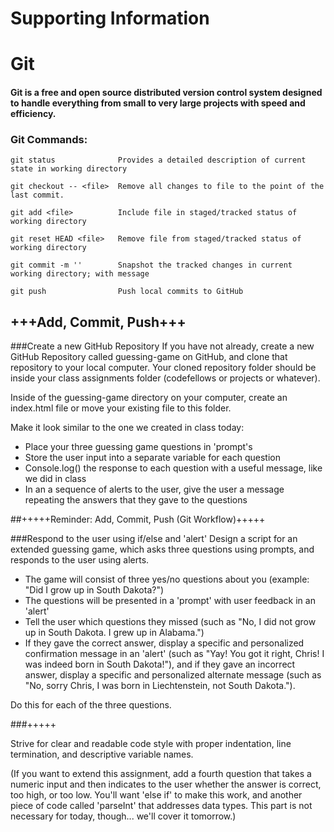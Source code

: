 # Supporting Information
# Git
#### Git is a free and open source distributed version control system designed to handle everything from small to very large projects with speed and efficiency.

### Git Commands:
    git status              Provides a detailed description of current state in working directory

    git checkout -- <file>  Remove all changes to file to the point of the last commit.

    git add <file>          Include file in staged/tracked status of working directory

    git reset HEAD <file>   Remove file from staged/tracked status of working directory

    git commit -m ''        Snapshot the tracked changes in current working directory; with message

    git push                Push local commits to GitHub


## +++Add, Commit, Push+++

###Create a new GitHub Repository
If you have not already, create a new GitHub Repository called guessing-game on GitHub, and clone that repository to your local computer. Your cloned repository folder should be inside your class assignments folder (codefellows or projects or whatever).

Inside of the guessing-game directory on your computer, create an index.html file or move your existing file to this folder.

Make it look similar to the one we created in class today:
- Place your three guessing game questions in 'prompt's
- Store the user input into a separate variable for each question
- Console.log() the response to each question with a useful message, like we did in class
- In an a sequence of alerts to the user, give the user a message repeating the answers that they gave to the questions

##+++++Reminder: Add, Commit, Push (Git Workflow)+++++

###Respond to the user using if/else and 'alert'
Design a script for an extended guessing game, which asks three questions using prompts, and responds to the user using alerts.
  - The game will consist of three yes/no questions about you (example: "Did I grow up in South Dakota?")
  - The questions will be presented in a 'prompt' with user feedback in an 'alert'
  - Tell the user which questions they missed (such as "No, I did not grow up in South Dakota. I grew up in Alabama.")
  - If they gave the correct answer, display a specific and personalized confirmation message in an 'alert' (such as "Yay! You got it right, Chris! I was indeed born in South Dakota!"), and if they gave an incorrect answer, display a specific and personalized alternate message (such as "No, sorry Chris, I was born in Liechtenstein, not South Dakota.").

Do this for each of the three questions.

###+++++

Strive for clear and readable code style with proper indentation, line termination, and descriptive variable names.

(If you want to extend this assignment, add a fourth question that takes a numeric input and then indicates to the user whether the answer is correct, too high, or too low. You'll want 'else if' to make this work, and another piece of code called 'parseInt' that addresses data types. This part is not necessary for today, though... we'll cover it tomorrow.)
